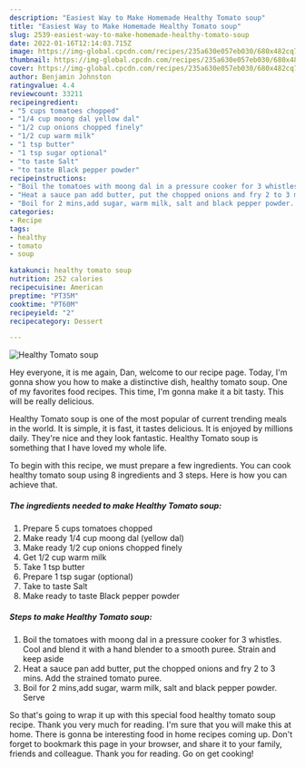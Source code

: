 ```yaml
---
description: "Easiest Way to Make Homemade Healthy Tomato soup"
title: "Easiest Way to Make Homemade Healthy Tomato soup"
slug: 2539-easiest-way-to-make-homemade-healthy-tomato-soup
date: 2022-01-16T12:14:03.715Z
image: https://img-global.cpcdn.com/recipes/235a630e057eb030/680x482cq70/healthy-tomato-soup-recipe-main-photo.jpg
thumbnail: https://img-global.cpcdn.com/recipes/235a630e057eb030/680x482cq70/healthy-tomato-soup-recipe-main-photo.jpg
cover: https://img-global.cpcdn.com/recipes/235a630e057eb030/680x482cq70/healthy-tomato-soup-recipe-main-photo.jpg
author: Benjamin Johnston
ratingvalue: 4.4
reviewcount: 33211
recipeingredient:
- "5 cups tomatoes chopped"
- "1/4 cup moong dal yellow dal"
- "1/2 cup onions chopped finely"
- "1/2 cup warm milk"
- "1 tsp butter"
- "1 tsp sugar optional"
- "to taste Salt"
- "to taste Black pepper powder"
recipeinstructions:
- "Boil the tomatoes with moong dal in a pressure cooker for 3 whistles. Cool and blend it with a hand blender to a smooth puree. Strain and keep aside"
- "Heat a sauce pan add butter, put the chopped onions and fry 2 to 3 mins. Add the strained tomato puree."
- "Boil for 2 mins,add sugar, warm milk, salt and black pepper powder. Serve"
categories:
- Recipe
tags:
- healthy
- tomato
- soup

katakunci: healthy tomato soup 
nutrition: 252 calories
recipecuisine: American
preptime: "PT35M"
cooktime: "PT60M"
recipeyield: "2"
recipecategory: Dessert

---
```



![Healthy Tomato soup](https://img-global.cpcdn.com/recipes/235a630e057eb030/680x482cq70/healthy-tomato-soup-recipe-main-photo.jpg)

Hey everyone, it is me again, Dan, welcome to our recipe page. Today, I'm gonna show you how to make a distinctive dish, healthy tomato soup. One of my favorites food recipes. This time, I'm gonna make it a bit tasty. This will be really delicious.

Healthy Tomato soup is one of the most popular of current trending meals in the world. It is simple, it is fast, it tastes delicious. It is enjoyed by millions daily. They're nice and they look fantastic. Healthy Tomato soup is something that I have loved my whole life.




To begin with this recipe, we must prepare a few ingredients. You can cook healthy tomato soup using 8 ingredients and 3 steps. Here is how you can achieve that.

<!--inarticleads1-->

##### The ingredients needed to make Healthy Tomato soup:

1. Prepare 5 cups tomatoes chopped
1. Make ready 1/4 cup moong dal (yellow dal)
1. Make ready 1/2 cup onions chopped finely
1. Get 1/2 cup warm milk
1. Take 1 tsp butter
1. Prepare 1 tsp sugar (optional)
1. Take to taste Salt
1. Make ready to taste Black pepper powder




<!--inarticleads2-->

##### Steps to make Healthy Tomato soup:

1. Boil the tomatoes with moong dal in a pressure cooker for 3 whistles. Cool and blend it with a hand blender to a smooth puree. Strain and keep aside
1. Heat a sauce pan add butter, put the chopped onions and fry 2 to 3 mins. Add the strained tomato puree.
1. Boil for 2 mins,add sugar, warm milk, salt and black pepper powder. Serve




So that's going to wrap it up with this special food healthy tomato soup recipe. Thank you very much for reading. I'm sure that you will make this at home. There is gonna be interesting food in home recipes coming up. Don't forget to bookmark this page in your browser, and share it to your family, friends and colleague. Thank you for reading. Go on get cooking!
